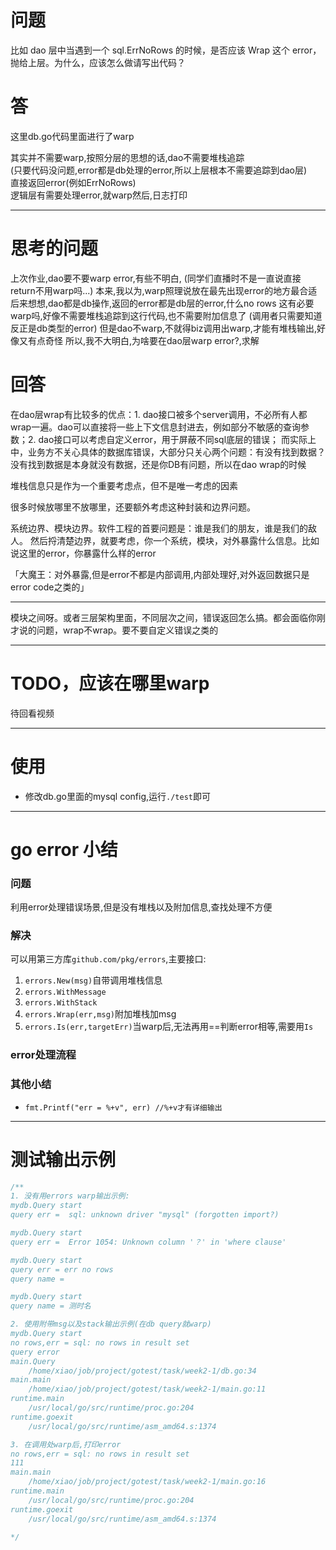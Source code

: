 # 问题
比如 dao 层中当遇到一个 sql.ErrNoRows 的时候，是否应该 Wrap 这个 error，抛给上层。为什么，应该怎么做请写出代码？
# 答
这里db.go代码里面进行了warp  

其实并不需要warp,按照分层的思想的话,dao不需要堆栈追踪  
(只要代码没问题,error都是db处理的error,所以上层根本不需要追踪到dao层)  
直接返回error(例如ErrNoRows)  
逻辑层有需要处理error,就warp然后,日志打印

***
# 思考的问题
上次作业,dao要不要warp error,有些不明白,
(同学们直播时不是一直说直接return不用warp吗...)
本来,我以为,warp照理说放在最先出现error的地方最合适
后来想想,dao都是db操作,返回的error都是db层的error,什么no rows
这有必要warp吗,好像不需要堆栈追踪到这行代码,也不需要附加信息了
(调用者只需要知道反正是db类型的error)
但是dao不warp,不就得biz调用出warp,才能有堆栈输出,好像又有点奇怪
所以,我不大明白,为啥要在dao层warp error?,求解

# 回答
在dao层wrap有比较多的优点：1. dao接口被多个server调用，不必所有人都wrap一遍。dao可以直接将一些上下文信息封进去，例如部分不敏感的查询参数；2. dao接口可以考虑自定义error，用于屏蔽不同sql底层的错误；
而实际上中，业务方不关心具体的数据库错误，大部分只关心两个问题：有没有找到数据？没有找到数据是本身就没有数据，还是你DB有问题，所以在dao wrap的时候

堆栈信息只是作为一个重要考虑点，但不是唯一考虑的因素


很多时候放哪里不放哪里，还要额外考虑这种封装和边界问题。

系统边界、模块边界。软件工程的首要问题是：谁是我们的朋友，谁是我们的敌人。
然后捋清楚边界，就要考虑，你一个系统，模块，对外暴露什么信息。比如说这里的error，你暴露什么样的error


「大魔王：对外暴露,但是error不都是内部调用,内部处理好,对外返回数据只是error code之类的」
- - - - - - - - - - - - - - -
模块之间呀。或者三层架构里面，不同层次之间，错误返回怎么搞。都会面临你刚才说的问题，wrap不wrap。要不要自定义错误之类的


***
# TODO，应该在哪里warp  
待回看视频


***
# 使用
* 修改db.go里面的mysql config,运行`./test`即可

***

# go error 小结
### 问题  
利用error处理错误场景,但是没有堆栈以及附加信息,查找处理不方便
### 解决  
可以用第三方库`github.com/pkg/errors`,主要接口:  
1. `errors.New(msg)`自带调用堆栈信息
2. `errors.WithMessage`
3. `errors.WithStack`
4. `errors.Wrap(err,msg)`附加堆栈加msg
5. `errors.Is(err,targetErr)`当warp后,无法再用==判断error相等,需要用`Is`

### error处理流程
<!-- 1. 底层,error生成处,`warp`1次即可  
(dao层的可以不用warp,直接返回error,因为都是db处理级别error,只要dao层逻辑代码没问题的话,这样堆栈根本不需要追踪到dao层)
2. 中间,不处理error的层,直接返回error即可
3. 上层,处理error后,打日志,不再返回error
> 或者, -->

### 其他小结
* `fmt.Printf("err = %+v", err) //%+v才有详细输出`

***
# 测试输出示例
```js
/**
1. 没有用errors warp输出示例:
mydb.Query start
query err =  sql: unknown driver "mysql" (forgotten import?)

mydb.Query start
query err =  Error 1054: Unknown column '？' in 'where clause'

mydb.Query start
query err = err no rows
query name =

mydb.Query start
query name = 测时名

2. 使用附带msg以及stack输出示例(在db query就warp)
mydb.Query start
no rows,err = sql: no rows in result set
query error
main.Query
	/home/xiao/job/project/gotest/task/week2-1/db.go:34
main.main
	/home/xiao/job/project/gotest/task/week2-1/main.go:11
runtime.main
	/usr/local/go/src/runtime/proc.go:204
runtime.goexit
	/usr/local/go/src/runtime/asm_amd64.s:1374

3. 在调用处warp后,打印error
no rows,err = sql: no rows in result set
111
main.main
	/home/xiao/job/project/gotest/task/week2-1/main.go:16
runtime.main
	/usr/local/go/src/runtime/proc.go:204
runtime.goexit
	/usr/local/go/src/runtime/asm_amd64.s:1374

*/
```